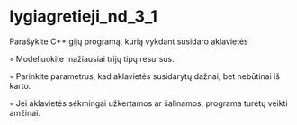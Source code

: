 # lygiagretieji_nd_3_1
Parašykite C++ gijų programą, kurią vykdant susidaro aklavietės

◦ Modeliuokite mažiausiai trijų tipų resursus.

◦ Parinkite parametrus, kad aklavietės susidarytų dažnai, bet nebūtinai iš karto.

◦ Jei aklavietės sėkmingai užkertamos ar šalinamos, programa turėtų veikti amžinai.
